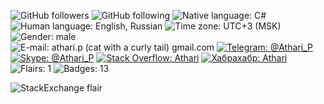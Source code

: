 ![GitHub followers](https://img.shields.io/github/followers/Athari)
![GitHub following](https://img.shields.io/badge/dynamic/json?color=informational&label=following&query=%24.following&url=https%3A%2F%2Fapi.github.com%2Fusers%2FAthari)
![Native language: C#](https://img.shields.io/badge/native_language-c%23-success)
![Human language: English, Russian](https://img.shields.io/badge/human_language-english,_russian-success)
![Time zone: UTC+3 (MSK)](https://img.shields.io/badge/time_zone-utc+3_(msk)-warning)
![Gender: male](https://img.shields.io/badge/gender-male-inactive)
<br>
![E-mail: athari.p (cat with a curly tail) gmail.com](https://img.shields.io/badge/email-athari.p%20(cat%20with%20a%20curly%20tail)%20gmail.com-success "Replace '(cat with a curly tail)' with @ symbol")
[![Telegram: @Athari_P](https://img.shields.io/badge/telegram-@athari__p-success)](https://t.me/athari_p "Telegram instant messenger: Athari_P")
[![Skype: @Athari_P](https://img.shields.io/badge/skype-@athari__p-success)](skype:athari_p?chat "Skype instant messenger: Athari_P")
[![Stack Overflow: Athari](https://img.shields.io/badge/stack_overflow-athari-%2377f)](https://stackoverflow.com/users/293099 "Profile on StackOverflow: Athari")
[![Хабрахабр: Athari](https://img.shields.io/badge/хабр-athari-%2377f)](https://habr.com/users/athari/ "Профиль на Хабрахабре: Athari")
<br>
![Flairs: 1](https://img.shields.io/badge/flairs-1-inactive)
![Badges: 13](https://img.shields.io/badge/badges-13-inactive)

![StackExchange flair](https://stackexchange.com/users/flair/110819.png "Total reputation on Stack Overflow and related websites and the list of these websites")
